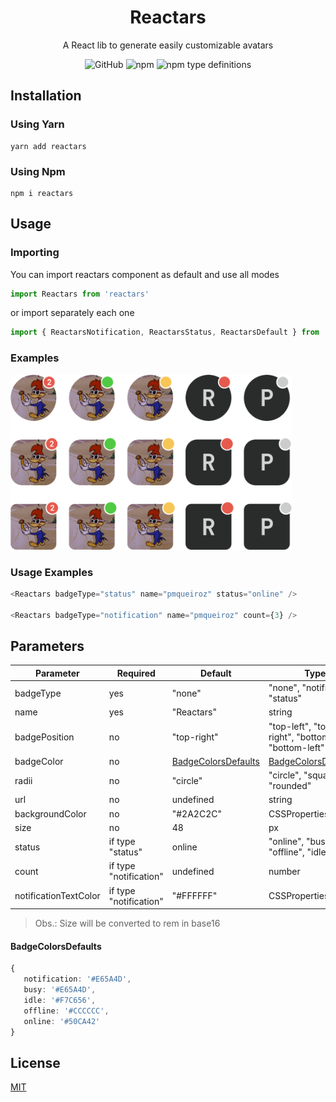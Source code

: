 <div align="center">

# Reactars
A React lib to generate easily customizable avatars

![GitHub](https://img.shields.io/github/license/pmqueiroz/reactars?style=flat-square)
![npm](https://img.shields.io/npm/v/reactars?style=flat-square)
![npm type definitions](https://img.shields.io/npm/types/reactars?style=flat-square)


   
</div>

## Installation

### Using Yarn

```
yarn add reactars
```

### Using Npm

```
npm i reactars
```
## Usage

### Importing

You can import reactars component as default and use all modes 

```ts
import Reactars from 'reactars'
```
or import separately each one

```ts
import { ReactarsNotification, ReactarsStatus, ReactarsDefault } from 'reactars'
```

### Examples

<img width="450px" src="./.github/assets/examples.png" />

### Usage Examples

```ts
<Reactars badgeType="status" name="pmqueiroz" status="online" />

<Reactars badgeType="notification" name="pmqueiroz" count={3} />
```
## Parameters

| Parameter             | Required               | Default         | Type                                                   |
| --------------------- | ---------------------- | --------------- | ------------------------------------------------------ |
| badgeType             | yes                    | "none"          | "none", "notification", "status"                       |
| name                  | yes                    | "Reactars"       | string                                                 |
| badgePosition         | no                     | "top-right"     | "top-left", "top-right", "bottom-right", "bottom-left" |
| badgeColor            | no                     | [BadgeColorsDefaults](#BadgeColorsDefaults) | [BadgeColorsDefaults](#BadgeColorsDefaults)                                 |
| radii                 | no                     | "circle"        | "circle", "square", "rounded"                          |
| url                   | no                     | undefined       | string                                                 |
| backgroundColor       | no                     | "#2A2C2C"       | CSSProperties['color']                                 |
| size                  | no                     | 48              | px                                                     |
| status                | if type "status"       | online          | "online", "busy", "offline", "idle"                    |
| count                 | if type "notification" | undefined       | number                                                 |
| notificationTextColor | if type "notification" | "#FFFFFF"       | CSSProperties['color']                                 |
                                                   

> Obs.: Size will be converted to rem in base16

#### BadgeColorsDefaults

```ts
{
   notification: '#E65A4D',
   busy: '#E65A4D',
   idle: '#F7C656',
   offline: '#CCCCCC',
   online: '#50CA42'
}
```
## License

[MIT](https://github.com/pmqueiroz/reactars/blob/master/LICENSE)

